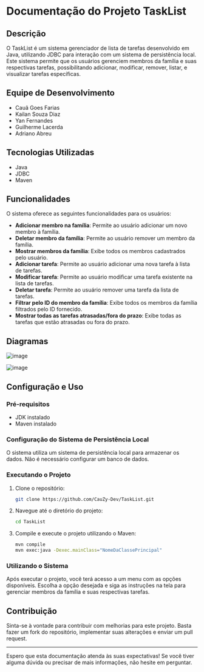 # Documentação do Projeto TaskList

## Descrição

O TaskList é um sistema gerenciador de lista de tarefas desenvolvido em Java, utilizando JDBC para interação com um sistema de persistência local. Este sistema permite que os usuários gerenciem membros da família e suas respectivas tarefas, possibilitando adicionar, modificar, remover, listar, e visualizar tarefas específicas.

## Equipe de Desenvolvimento

- Cauã Goes Farias
- Kailan Souza Diaz
- Yan Fernandes
- Guilherme Lacerda
- Adriano Abreu

## Tecnologias Utilizadas

- Java
- JDBC
- Maven

## Funcionalidades

O sistema oferece as seguintes funcionalidades para os usuários:

- **Adicionar membro na família**: Permite ao usuário adicionar um novo membro à família.
- **Deletar membro da família**: Permite ao usuário remover um membro da família.
- **Mostrar membros da família**: Exibe todos os membros cadastrados pelo usuário.
- **Adicionar tarefa**: Permite ao usuário adicionar uma nova tarefa à lista de tarefas.
- **Modificar tarefa**: Permite ao usuário modificar uma tarefa existente na lista de tarefas.
- **Deletar tarefa**: Permite ao usuário remover uma tarefa da lista de tarefas.
- **Filtrar pelo ID do membro da família**: Exibe todos os membros da família filtrados pelo ID fornecido.
- **Mostrar todas as tarefas atrasadas/fora do prazo**: Exibe todas as tarefas que estão atrasadas ou fora do prazo.

## Diagramas

![image](https://github.com/yan-pi/TaskList/assets/102800044/7d24c587-a2b9-4d97-bbd5-92c5345b3dd9)

![image](https://github.com/yan-pi/TaskList/assets/102800044/918a9ae1-d5d6-443e-bdf1-583a8aea17e4)

## Configuração e Uso

### Pré-requisitos

- JDK instalado
- Maven instalado

### Configuração do Sistema de Persistência Local

O sistema utiliza um sistema de persistência local para armazenar os dados. Não é necessário configurar um banco de dados.

### Executando o Projeto

1. Clone o repositório:

   ```bash
   git clone https://github.com/CauZy-Dev/TaskList.git
   ```

2. Navegue até o diretório do projeto:

   ```bash
   cd TaskList
   ```

3. Compile e execute o projeto utilizando o Maven:

   ```bash
   mvn compile
   mvn exec:java -Dexec.mainClass="NomeDaClassePrincipal"
   ```

### Utilizando o Sistema

Após executar o projeto, você terá acesso a um menu com as opções disponíveis. Escolha a opção desejada e siga as instruções na tela para gerenciar membros da família e suas respectivas tarefas.

## Contribuição

Sinta-se à vontade para contribuir com melhorias para este projeto. Basta fazer um fork do repositório, implementar suas alterações e enviar um pull request.

---

Espero que esta documentação atenda às suas expectativas! Se você tiver alguma dúvida ou precisar de mais informações, não hesite em perguntar.

